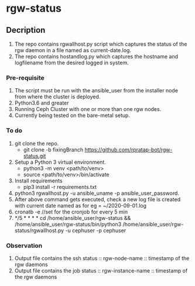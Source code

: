 # rgw-status

## Decription
1. The repo contains rgwallhost.py script which captures the status of the rgw daemon in a file named as current-date.log.
2. The repo contains hostandlog.py which captures the hostname and logfilename from the desired logged in system.

### Pre-requisite
1. The script must be run with the ansible_user from the installer node from where the cluster is deployed.
2. Python3.6 and greater
3. Running Ceph Cluster with one or more than one rgw nodes.
4. Currently being tested on the bare-metal setup.

### To do
1. git clone the repo.
    - git clone -b fixingBranch https://github.com/rpratap-bot/rgw-status.git
2. Setup a Python 3 virtual environment.
    - python3 -m venv <path/to/venv>
    - source <path/to/venv>/bin/activate
3. Install requirements 
    - pip3 install -r requirements.txt
4. python3 rgwallhost.py -u ansible_uname -p ansible_user_password.
5. After above command gets executed, check a new log file is created with current date named as for eg =  ~/2020-09-01.log
6. cronatb -e //set for the cronjob for every 5 min
7. */5 * * * * cd /home/ansible_user/rgw-status && /home/ansible_user/rgw-status/bin/python3 /home/ansible_user/rgw-status/rgwallhost.py -u cephuser -p cephuser

### Observation
1. Output file contains the ssh status :: rgw-node-name ::  timestamp of the rgw daemons
2. Output file contains the job status :: rgw-instance-name ::  timestamp of the rgw daemons


